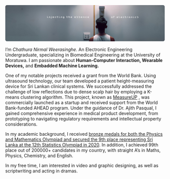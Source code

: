 ![Diagram of the system](https://github.com/chathuracns/chathuracns/blob/main/Background.png)

I’m _Chathura Nirmal Weerasinghe_. An Electronic Engineering Undergraduate, specializing in Biomedical Engineering at the University of Moratuwa. I am passionate about **Human-Computer Interaction, Wearable Devices,** and **Embadded Machine Learning.**

One of my notable projects received a grant from the World Bank. Using ultrasound technology, our team developed a patient height-measuring device for Sri Lankan clinical systems. We successfully addressed the challenge of low reflections due to dense scalp hair by employing a K-means clustering algorithm. This project, known as 
[MeasureUP](https://measureup.lk/)
, was commercially launched as a startup and received support from the World Bank-funded AHEAD program. Under the guidance of Dr. Ajith Pasqual, I gained comprehensive experience in medical product development, from prototyping to navigating regulatory requirements and intellectual property considerations.

In my academic background, I received 
[bronze medals for both the Physics and Mathematics Olympiad and secured the 9th place representing Sri Lanka at the 12th Statistics Olympiad in 2020](https://www.linkedin.com/in/chathura-weerasinghe-9a08bb213/details/honors/).
In addition, I achieved 99th place out of 200000+ candidates in my country, with straight A’s in Maths, Physics, Chemistry, and English.

In my free time, I am interested in video and graphic designing, as well as scriptwriting and acting in dramas.



<!---
chathuracns/chathuracns is a ✨ special ✨ repository because its `README.md` (this file) appears on your GitHub profile.
You can click the Preview link to take a look at your changes.
--->
